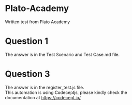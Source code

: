 # Plato-Academy
Written test from Plato Academy

# Question 1
The answer is in the Test Scenario and Test Case.md file.

# Question 3
The answer is in the register_test.js file. <br />
This automation is using Codeceptjs, please kindly check the documentation at https://codecept.io/
